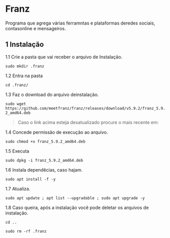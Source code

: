 Franz
================================================================

Programa que agrega várias ferramntas e plataformas deredes sociais, contasonline e mensageiros.

1 Instalação
----------------------------------------------------------------

1.1 Crie a pasta que vai receber o arquivo de Instalação.

`sudo mkdir .franz`

1.2 Entra na pasta

`cd .franz/`

1.3 Faz o download do arquivo deinstalação.

`sudo wget https://github.com/meetfranz/franz/releases/download/v5.9.2/franz_5.9.2_amd64.deb`

> Caso o link acima esteja desatualizado procure o mais recente em:

1.4 Concede permissão de execução ao arquivo.

`sudo chmod +x franz_5.9.2_amd64.deb`

1.5 Executa

`sudo dpkg -i franz_5.9.2_amd64.deb`

1.6 Instala dependêcias, caso hajam.

`sudo apt install -f -y`

1.7 Atualiza.

`sudo apt update ; apt list --upgradable ; sudo apt upgrade -y`

1.8 Caso queira, após a instalação você pode deletar os arquivos de instalação.

`cd ..`

`sudo rm -rf .franz`